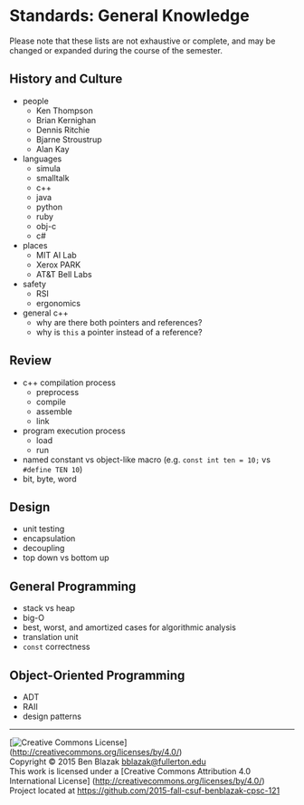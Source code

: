 # Standards: General Knowledge

Please note that these lists are not exhaustive or complete, and may be changed
or expanded during the course of the semester.

## History and Culture 
- people
    - Ken Thompson
    - Brian Kernighan
    - Dennis Ritchie
    - Bjarne Stroustrup
    - Alan Kay
- languages
    - simula
    - smalltalk
    - c++
    - java
    - python
    - ruby
    - obj-c
    - c#
- places
    - MIT AI Lab
    - Xerox PARK
    - AT&T Bell Labs
- safety
    - RSI
    - ergonomics
- general c++
    - why are there both pointers and references?
    - why is `this` a pointer instead of a reference?

## Review
- c++ compilation process
    - preprocess
    - compile
    - assemble
    - link
- program execution process
    - load
    - run
- named constant vs object-like macro
  (e.g. `const int ten = 10;` vs `#define TEN 10`)
- bit, byte, word

## Design
- unit testing
- encapsulation
- decoupling
- top down vs bottom up

## General Programming
- stack vs heap
- big-O
- best, worst, and amortized cases for algorithmic analysis
- translation unit
- `const` correctness

## Object-Oriented Programming
- ADT
- RAII
- design patterns


-------------------------------------------------------------------------------
[![Creative Commons License](https://i.creativecommons.org/l/by/4.0/88x31.png)]
(http://creativecommons.org/licenses/by/4.0/)  
Copyright &copy; 2015 Ben Blazak <bblazak@fullerton.edu>  
This work is licensed under a [Creative Commons Attribution 4.0 International
License] (http://creativecommons.org/licenses/by/4.0/)  
Project located at <https://github.com/2015-fall-csuf-benblazak-cpsc-121>

